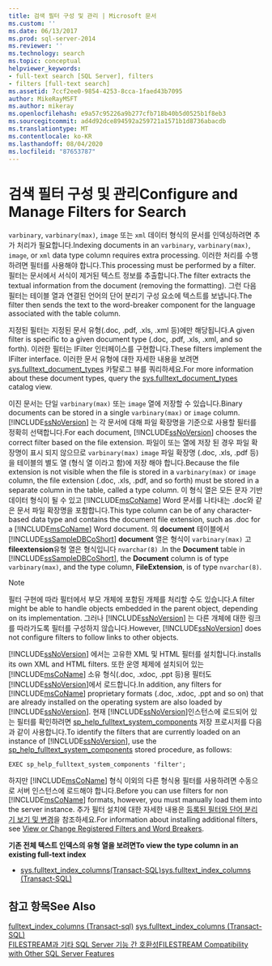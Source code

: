 ```yaml
---
title: 검색 필터 구성 및 관리 | Microsoft 문서
ms.custom: ''
ms.date: 06/13/2017
ms.prod: sql-server-2014
ms.reviewer: ''
ms.technology: search
ms.topic: conceptual
helpviewer_keywords:
- full-text search [SQL Server], filters
- filters [full-text search]
ms.assetid: 7ccf2ee0-9854-4253-8cca-1faed43b7095
author: MikeRayMSFT
ms.author: mikeray
ms.openlocfilehash: e9a57c95226a9b277cfb718b40b5d0525b1f8eb3
ms.sourcegitcommit: ad4d92dce894592a259721a1571b1d8736abacdb
ms.translationtype: MT
ms.contentlocale: ko-KR
ms.lasthandoff: 08/04/2020
ms.locfileid: "87653787"
---
```

# <a name="configure-and-manage-filters-for-search"></a><span data-ttu-id="660d6-102">검색 필터 구성 및 관리</span><span class="sxs-lookup"><span data-stu-id="660d6-102">Configure and Manage Filters for Search</span></span>
  <span data-ttu-id="660d6-103">`varbinary`, `varbinary(max)`, `image` 또는 `xml` 데이터 형식의 문서를 인덱싱하려면 추가 처리가 필요합니다.</span><span class="sxs-lookup"><span data-stu-id="660d6-103">Indexing documents in an `varbinary`, `varbinary(max)`, `image`, or `xml` data type column requires extra processing.</span></span> <span data-ttu-id="660d6-104">이러한 처리를 수행하려면 필터를 사용해야 합니다.</span><span class="sxs-lookup"><span data-stu-id="660d6-104">This processing must be performed by a filter.</span></span> <span data-ttu-id="660d6-105">필터는 문서에서 서식이 제거된 텍스트 정보를 추출합니다.</span><span class="sxs-lookup"><span data-stu-id="660d6-105">The filter extracts the textual information from the document (removing the formatting).</span></span> <span data-ttu-id="660d6-106">그런 다음 필터는 테이블 열과 연결된 언어의 단어 분리기 구성 요소에 텍스트를 보냅니다.</span><span class="sxs-lookup"><span data-stu-id="660d6-106">The filter then sends the text to the word-breaker component for the language associated with the table column.</span></span>  
  
 <span data-ttu-id="660d6-107">지정된 필터는 지정된 문서 유형(.doc, .pdf, .xls, .xml 등)에만 해당됩니다.</span><span class="sxs-lookup"><span data-stu-id="660d6-107">A given filter is specific to a given document type (.doc, .pdf, .xls, .xml, and so forth).</span></span> <span data-ttu-id="660d6-108">이러한 필터는 IFilter 인터페이스를 구현합니다.</span><span class="sxs-lookup"><span data-stu-id="660d6-108">These filters implement the IFilter interface.</span></span> <span data-ttu-id="660d6-109">이러한 문서 유형에 대한 자세한 내용을 보려면 [sys.fulltext_document_types](/sql/relational-databases/system-catalog-views/sys-fulltext-document-types-transact-sql) 카탈로그 뷰를 쿼리하세요.</span><span class="sxs-lookup"><span data-stu-id="660d6-109">For more information about these document types, query the [sys.fulltext_document_types](/sql/relational-databases/system-catalog-views/sys-fulltext-document-types-transact-sql) catalog view.</span></span>  
  
 <span data-ttu-id="660d6-110">이진 문서는 단일 `varbinary(max)` 또는 `image` 열에 저장할 수 있습니다.</span><span class="sxs-lookup"><span data-stu-id="660d6-110">Binary documents can be stored in a single `varbinary(max)` or `image` column.</span></span> <span data-ttu-id="660d6-111">[!INCLUDE[ssNoVersion](../../../includes/ssnoversion-md.md)] 는 각 문서에 대해 파일 확장명을 기준으로 사용할 필터를 정확히 선택합니다.</span><span class="sxs-lookup"><span data-stu-id="660d6-111">For each document, [!INCLUDE[ssNoVersion](../../../includes/ssnoversion-md.md)] chooses the correct filter based on the file extension.</span></span> <span data-ttu-id="660d6-112">파일이 또는 열에 저장 된 경우 파일 확장명이 표시 되지 않으므로 `varbinary(max)` `image` 파일 확장명 (.doc, .xls, .pdf 등)을 테이블의 별도 열 (형식 열 이라고 함)에 저장 해야 합니다.</span><span class="sxs-lookup"><span data-stu-id="660d6-112">Because the file extension is not visible when the file is stored in a `varbinary(max)` or `image` column, the file extension (.doc, .xls,  .pdf, and so forth) must be stored in a separate column in the table, called a type column.</span></span> <span data-ttu-id="660d6-113">이 형식 열은 모든 문자 기반 데이터 형식이 될 수 있고 [!INCLUDE[msCoName](../../../includes/msconame-md.md)] Word 문서를 나타내는 .doc와 같은 문서 파일 확장명을 포함합니다.</span><span class="sxs-lookup"><span data-stu-id="660d6-113">This type column can be of any character-based data type and contains the document file extension, such as .doc for a [!INCLUDE[msCoName](../../../includes/msconame-md.md)] Word document.</span></span> <span data-ttu-id="660d6-114">의 **document** 테이블에서 [!INCLUDE[ssSampleDBCoShort](../../includes/sssampledbcoshort-md.md)] **document** 열은 형식이 `varbinary(max)` 고 **fileextension**유형 열은 형식입니다 `nvarchar(8)` .</span><span class="sxs-lookup"><span data-stu-id="660d6-114">In the **Document** table in [!INCLUDE[ssSampleDBCoShort](../../includes/sssampledbcoshort-md.md)], the **Document** column is of type `varbinary(max)`, and the type column, **FileExtension**, is of type `nvarchar(8)`.</span></span>  
  
> [!NOTE]  
>  <span data-ttu-id="660d6-115">필터 구현에 따라 필터에서 부모 개체에 포함된 개체를 처리할 수도 있습니다.</span><span class="sxs-lookup"><span data-stu-id="660d6-115">A filter might be able to handle objects embedded in the parent object, depending on its implementation.</span></span> <span data-ttu-id="660d6-116">그러나 [!INCLUDE[ssNoVersion](../../../includes/ssnoversion-md.md)] 는 다른 개체에 대한 링크를 따라가도록 필터를 구성하지 않습니다.</span><span class="sxs-lookup"><span data-stu-id="660d6-116">However, [!INCLUDE[ssNoVersion](../../../includes/ssnoversion-md.md)] does not configure filters to follow links to other objects.</span></span>  
  
 [!INCLUDE[ssNoVersion](../../../includes/ssnoversion-md.md)] <span data-ttu-id="660d6-117">에서는 고유한 XML 및 HTML 필터를 설치합니다.</span><span class="sxs-lookup"><span data-stu-id="660d6-117">installs its own XML and HTML filters.</span></span> <span data-ttu-id="660d6-118">또한 운영 체제에 설치되어 있는 [!INCLUDE[msCoName](../../../includes/msconame-md.md)] 소유 형식(.doc, .xdoc, .ppt 등)용 필터도  [!INCLUDE[ssNoVersion](../../../includes/ssnoversion-md.md)]에서 로드합니다.</span><span class="sxs-lookup"><span data-stu-id="660d6-118">In addition, any filters for [!INCLUDE[msCoName](../../../includes/msconame-md.md)] proprietary formats (.doc, .xdoc, .ppt and so on) that are already installed on the operating system are also loaded by  [!INCLUDE[ssNoVersion](../../../includes/ssnoversion-md.md)].</span></span> <span data-ttu-id="660d6-119">현재 [!INCLUDE[ssNoVersion](../../../includes/ssnoversion-md.md)]인스턴스에 로드되어 있는 필터를 확인하려면 [sp_help_fulltext_system_components](/sql/relational-databases/system-stored-procedures/sp-help-fulltext-system-components-transact-sql) 저장 프로시저를 다음과 같이 사용합니다.</span><span class="sxs-lookup"><span data-stu-id="660d6-119">To identify the filters that are currently loaded on an instance of [!INCLUDE[ssNoVersion](../../../includes/ssnoversion-md.md)], use the [sp_help_fulltext_system_components](/sql/relational-databases/system-stored-procedures/sp-help-fulltext-system-components-transact-sql) stored procedure, as follows:</span></span>  
  
```  
EXEC sp_help_fulltext_system_components 'filter';   
```  
  
 <span data-ttu-id="660d6-120">하지만 [!INCLUDE[msCoName](../../../includes/msconame-md.md)] 형식 이외의 다른 형식용 필터를 사용하려면 수동으로 서버 인스턴스에 로드해야 합니다.</span><span class="sxs-lookup"><span data-stu-id="660d6-120">Before you can use filters for non [!INCLUDE[msCoName](../../../includes/msconame-md.md)] formats, however, you must manually load them into the server instance.</span></span> <span data-ttu-id="660d6-121">추가 필터 설치에 대한 자세한 내용은 [등록된 필터와 단어 분리기 보기 및 변경](view-or-change-registered-filters-and-word-breakers.md)을 참조하세요.</span><span class="sxs-lookup"><span data-stu-id="660d6-121">For information about installing additional filters, see [View or Change Registered Filters and Word Breakers](view-or-change-registered-filters-and-word-breakers.md).</span></span>  
  
 <span data-ttu-id="660d6-122">**기존 전체 텍스트 인덱스의 유형 열을 보려면**</span><span class="sxs-lookup"><span data-stu-id="660d6-122">**To view the type column in an existing full-text index**</span></span>  
  
-   [<span data-ttu-id="660d6-123">sys.fulltext_index_columns&#40;Transact-SQL&#41;</span><span class="sxs-lookup"><span data-stu-id="660d6-123">sys.fulltext_index_columns &#40;Transact-SQL&#41;</span></span>](/sql/relational-databases/system-catalog-views/sys-fulltext-index-columns-transact-sql)  
  
## <a name="see-also"></a><span data-ttu-id="660d6-124">참고 항목</span><span class="sxs-lookup"><span data-stu-id="660d6-124">See Also</span></span>  
 <span data-ttu-id="660d6-125">[fulltext_index_columns &#40;Transact-sql&#41;](/sql/relational-databases/system-catalog-views/sys-fulltext-index-columns-transact-sql) </span><span class="sxs-lookup"><span data-stu-id="660d6-125">[sys.fulltext_index_columns &#40;Transact-SQL&#41;](/sql/relational-databases/system-catalog-views/sys-fulltext-index-columns-transact-sql) </span></span>  
 [<span data-ttu-id="660d6-126">FILESTREAM과 기타 SQL Server 기능 간 호환성</span><span class="sxs-lookup"><span data-stu-id="660d6-126">FILESTREAM Compatibility with Other SQL Server Features</span></span>](../blob/filestream-compatibility-with-other-sql-server-features.md)  
  
  
